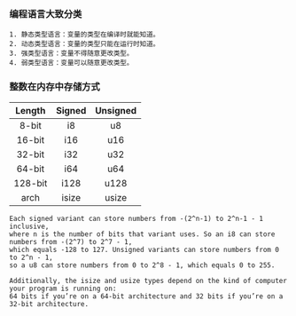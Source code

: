 ### 编程语言大致分类

```
1. 静态类型语言：变量的类型在编译时就能知道。  
2. 动态类型语言：变量的类型只能在运行时知道。   
3. 强类型语言：变量不得随意更改类型。  
4. 弱类型语言：变量可以随意更改类型。 
```

### 整数在内存中存储方式

| Length  | Signed | Unsigned |
| :----:  | :----: | :----:   |
| 8-bit   | i8     |   u8     |
| 16-bit  | i16    |   u16    |
| 32-bit  | i32    |   u32    |
| 64-bit  | i64    |   u64    |
| 128-bit | i128   |   u128   |
| arch    | isize  |   usize  |
```
Each signed variant can store numbers from -(2^n-1) to 2^n-1 - 1 inclusive,   
where n is the number of bits that variant uses. So an i8 can store numbers from -(2^7) to 2^7 - 1,  
which equals -128 to 127. Unsigned variants can store numbers from 0 to 2^n - 1,   
so a u8 can store numbers from 0 to 2^8 - 1, which equals 0 to 255.

Additionally, the isize and usize types depend on the kind of computer your program is running on:  
64 bits if you’re on a 64-bit architecture and 32 bits if you’re on a 32-bit architecture.
```


